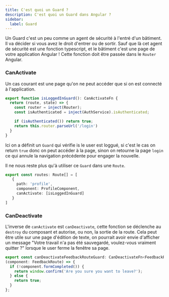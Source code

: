 ```yaml
---
title: C'est quoi un Guard ?
description: C'est quoi un Guard dans Angular ?
sidebar:
  label: Guard
---
```


Un Guard c'est un peu comme un agent de sécurité à l'entré d'un bâtiment. Il va décider si vous avez le droit d'entrer ou de sortir. Sauf que là cet agent de sécurité est une fonction typescript, et le bâtiment c'est une page de votre application Angular ! Cette fonction doit être passée dans le `Router` Angular. 

### CanActivate

Un cas courant est une page qu'on ne peut accéder que si on est connecté à l'application. 

```typescript
export function isLoggedInGuard(): CanActivateFn {
  return (route, state) => {
    const router = inject(Router);
    const isAuthenticated = inject(AuthService).isAuthenticated;

    if (isAuthenticated()) return true;
    return this.router.parseUrl('/login')
  }
}  
```
Ici on a définit un `Guard` qui vérifie is le user est loggué, si c'est le cas on return `true` donc on peut accéder à la page, sinon on retourne la page `login` ce qui annule la navigation précédente pour engager la nouvelle.

Il ne nous reste plus qu'à utiliser ce `Guard` dans une `Route`.

```typescript
export const routes: Route[] = [
   { 
     path: 'profile',
     component: ProfileComponent,
     canActivate: [isLoggedInGuard]
   }
]
```

### CanDeactivate

L'inverse de `canActivate` est `canDeactivate`, cette fonction se déclenche au `destroy` du composant et autorise, ou non, la sortie de la route. Cela peut être utile sur une page d'édition de texte, on pourrait avoir envie d'afficher un message "Votre travail n'a pas été sauvegardé, voulez-vous vraiment quitter ?" lorsque le user ferme la fenêtre sa page.

```typescript
export const canDeactivateFeedbackRouteGuard: CanDeactivateFn<FeedbackRoute> = 
(component: FeedbackRoute) => {
  if (!component.formCompleted()) {
    return window.confirm('Are you sure you want to leave?');
  } else {
    return true;
  }
};
```

